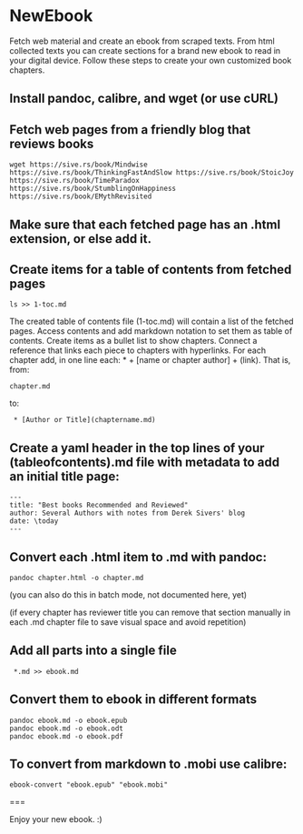 # NewEbook

Fetch web material and create an ebook from scraped texts. From html collected texts you can create sections for a brand new ebook to read in your digital device. Follow these steps to create your own customized book chapters.

## Install pandoc, calibre, and wget (or use cURL)

## Fetch web pages from a friendly blog that reviews books

`wget https://sive.rs/book/Mindwise https://sive.rs/book/ThinkingFastAndSlow https://sive.rs/book/StoicJoy https://sive.rs/book/TimeParadox https://sive.rs/book/StumblingOnHappiness https://sive.rs/book/EMythRevisited`

## Make sure that each fetched page has an .html extension, or else add it.

## Create items for a table of contents from fetched pages

`ls >> 1-toc.md`

The created table of contents file (1-toc.md) will contain a list of the fetched pages. Access contents and add markdown notation to set them as table of contents. Create items as a bullet list to show chapters. Connect a reference that links each piece to chapters with hyperlinks. For each chapter add, in one line each: * + [name or chapter author] + (link). That is, from:

`chapter.md`

to:

` * [Author or Title](chaptername.md)`

## Create a yaml header in the top lines of your (tableofcontents).md file with metadata to add an initial title page:

```
---
title: "Best books Recommended and Reviewed"
author: Several Authors with notes from Derek Sivers' blog 
date: \today
---
```

## Convert each .html item to .md with pandoc:

`pandoc chapter.html -o chapter.md`

(you can also do this in batch mode, not documented here, yet)

(if every chapter has reviewer title you can remove that section manually in each .md chapter file to save visual space and avoid repetition)

## Add all parts into a single file

` *.md >> ebook.md`

## Convert them to ebook in different formats

```
pandoc ebook.md -o ebook.epub
pandoc ebook.md -o ebook.odt
pandoc ebook.md -o ebook.pdf
```

## To convert from markdown to .mobi use calibre:

`ebook-convert "ebook.epub" "ebook.mobi"`

===

Enjoy your new ebook. :) 
